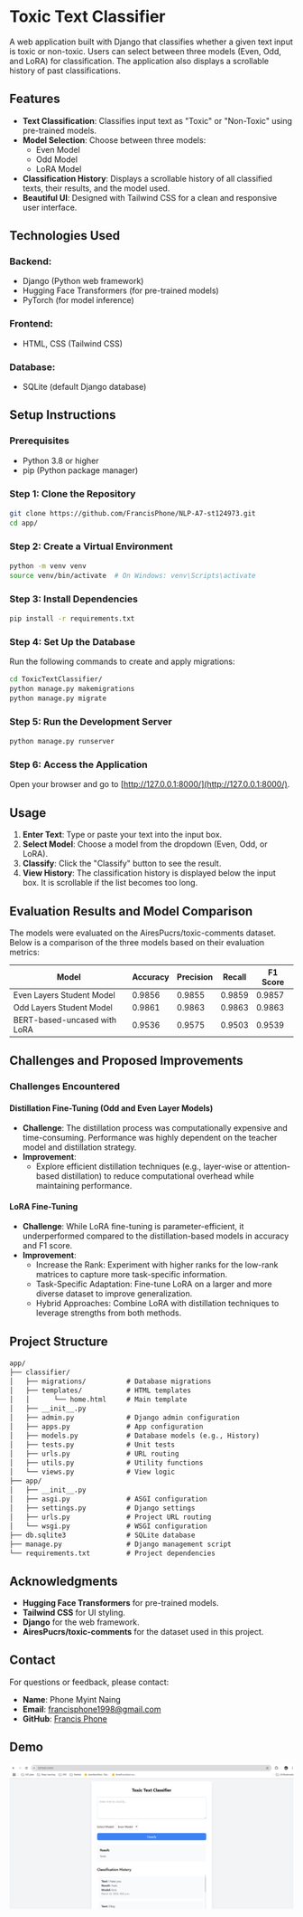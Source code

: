 # Toxic Text Classifier

A web application built with Django that classifies whether a given text input is toxic or non-toxic. Users can select between three models (Even, Odd, and LoRA) for classification. The application also displays a scrollable history of past classifications.

## Features

- **Text Classification**: Classifies input text as "Toxic" or "Non-Toxic" using pre-trained models.
- **Model Selection**: Choose between three models:
  - Even Model
  - Odd Model
  - LoRA Model
- **Classification History**: Displays a scrollable history of all classified texts, their results, and the model used.
- **Beautiful UI**: Designed with Tailwind CSS for a clean and responsive user interface.

## Technologies Used

### Backend:
- Django (Python web framework)
- Hugging Face Transformers (for pre-trained models)
- PyTorch (for model inference)

### Frontend:
- HTML, CSS (Tailwind CSS)

### Database:
- SQLite (default Django database)

## Setup Instructions

### Prerequisites
- Python 3.8 or higher
- pip (Python package manager)

### Step 1: Clone the Repository
```bash
git clone https://github.com/FrancisPhone/NLP-A7-st124973.git
cd app/
```

### Step 2: Create a Virtual Environment
```bash
python -m venv venv
source venv/bin/activate  # On Windows: venv\Scripts\activate
```

### Step 3: Install Dependencies
```bash
pip install -r requirements.txt
```

### Step 4: Set Up the Database
Run the following commands to create and apply migrations:
```bash
cd ToxicTextClassifier/
python manage.py makemigrations
python manage.py migrate
```

### Step 5: Run the Development Server
```bash
python manage.py runserver
```

### Step 6: Access the Application
Open your browser and go to [http://127.0.0.1:8000/](http://127.0.0.1:8000/).

## Usage
1. **Enter Text**: Type or paste your text into the input box.
2. **Select Model**: Choose a model from the dropdown (Even, Odd, or LoRA).
3. **Classify**: Click the "Classify" button to see the result.
4. **View History**: The classification history is displayed below the input box. It is scrollable if the list becomes too long.

## Evaluation Results and Model Comparison

The models were evaluated on the AiresPucrs/toxic-comments dataset. Below is a comparison of the three models based on their evaluation metrics:

| Model                          | Accuracy | Precision | Recall | F1 Score |
|--------------------------------|----------|------------|---------|----------|
| Even Layers Student Model      | 0.9856   | 0.9855     | 0.9859  | 0.9857   |
| Odd Layers Student Model       | 0.9861   | 0.9863     | 0.9863  | 0.9863   |
| BERT-based-uncased with LoRA   | 0.9536   | 0.9575     | 0.9503  | 0.9539   |

## Challenges and Proposed Improvements

### Challenges Encountered

#### **Distillation Fine-Tuning (Odd and Even Layer Models)**
- **Challenge**: The distillation process was computationally expensive and time-consuming. Performance was highly dependent on the teacher model and distillation strategy.
- **Improvement**:
  - Explore efficient distillation techniques (e.g., layer-wise or attention-based distillation) to reduce computational overhead while maintaining performance.

#### **LoRA Fine-Tuning**
- **Challenge**: While LoRA fine-tuning is parameter-efficient, it underperformed compared to the distillation-based models in accuracy and F1 score.
- **Improvement**:
  - Increase the Rank: Experiment with higher ranks for the low-rank matrices to capture more task-specific information.
  - Task-Specific Adaptation: Fine-tune LoRA on a larger and more diverse dataset to improve generalization.
  - Hybrid Approaches: Combine LoRA with distillation techniques to leverage strengths from both methods.

## Project Structure
```
app/
├── classifier/
│   ├── migrations/          # Database migrations
│   ├── templates/           # HTML templates
│   │      └── home.html     # Main template
│   ├── __init__.py
│   ├── admin.py             # Django admin configuration
│   ├── apps.py              # App configuration
│   ├── models.py            # Database models (e.g., History)
│   ├── tests.py             # Unit tests
│   ├── urls.py              # URL routing
│   ├── utils.py             # Utility functions
│   └── views.py             # View logic
├── app/
│   ├── __init__.py
│   ├── asgi.py              # ASGI configuration
│   ├── settings.py          # Django settings
│   ├── urls.py              # Project URL routing
│   └── wsgi.py              # WSGI configuration
├── db.sqlite3               # SQLite database
├── manage.py                # Django management script
└── requirements.txt         # Project dependencies
```

## Acknowledgments
- **Hugging Face Transformers** for pre-trained models.
- **Tailwind CSS** for UI styling.
- **Django** for the web framework.
- **AiresPucrs/toxic-comments** for the dataset used in this project.

## Contact
For questions or feedback, please contact:

- **Name**: Phone Myint Naing  
- **Email**: [francisphone1998@gmail.com](mailto:francisphone1998@gmail.com)  
- **GitHub**: [Francis Phone](https://github.com/FrancisPhone/)  

## Demo
![APP IMAGE](demo.png)
